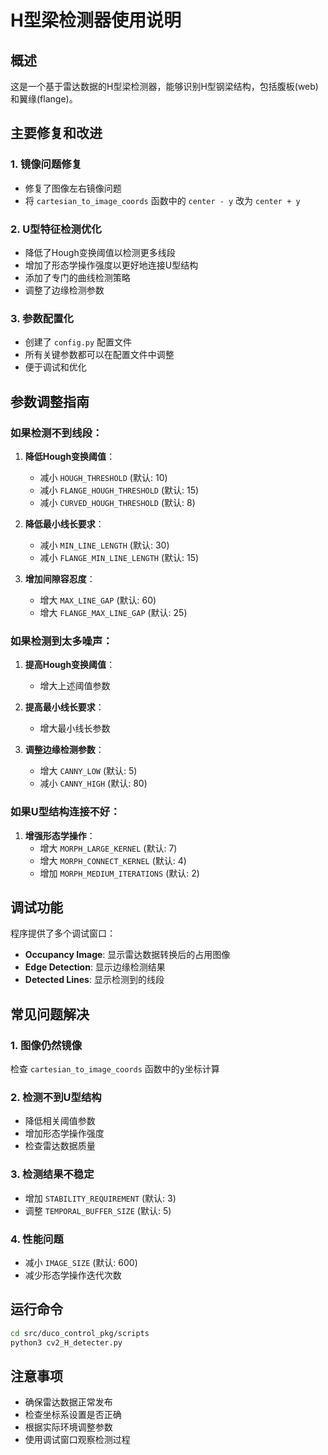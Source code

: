 # H型梁检测器使用说明

## 概述
这是一个基于雷达数据的H型梁检测器，能够识别H型钢梁结构，包括腹板(web)和翼缘(flange)。

## 主要修复和改进

### 1. 镜像问题修复
- 修复了图像左右镜像问题
- 将 `cartesian_to_image_coords` 函数中的 `center - y` 改为 `center + y`

### 2. U型特征检测优化
- 降低了Hough变换阈值以检测更多线段
- 增加了形态学操作强度以更好地连接U型结构
- 添加了专门的曲线检测策略
- 调整了边缘检测参数

### 3. 参数配置化
- 创建了 `config.py` 配置文件
- 所有关键参数都可以在配置文件中调整
- 便于调试和优化

## 参数调整指南

### 如果检测不到线段：
1. **降低Hough变换阈值**：
   - 减小 `HOUGH_THRESHOLD` (默认: 10)
   - 减小 `FLANGE_HOUGH_THRESHOLD` (默认: 15)
   - 减小 `CURVED_HOUGH_THRESHOLD` (默认: 8)

2. **降低最小线长要求**：
   - 减小 `MIN_LINE_LENGTH` (默认: 30)
   - 减小 `FLANGE_MIN_LINE_LENGTH` (默认: 15)

3. **增加间隙容忍度**：
   - 增大 `MAX_LINE_GAP` (默认: 60)
   - 增大 `FLANGE_MAX_LINE_GAP` (默认: 25)

### 如果检测到太多噪声：
1. **提高Hough变换阈值**：
   - 增大上述阈值参数

2. **提高最小线长要求**：
   - 增大最小线长参数

3. **调整边缘检测参数**：
   - 增大 `CANNY_LOW` (默认: 5)
   - 减小 `CANNY_HIGH` (默认: 80)

### 如果U型结构连接不好：
1. **增强形态学操作**：
   - 增大 `MORPH_LARGE_KERNEL` (默认: 7)
   - 增大 `MORPH_CONNECT_KERNEL` (默认: 4)
   - 增加 `MORPH_MEDIUM_ITERATIONS` (默认: 2)

## 调试功能

程序提供了多个调试窗口：
- **Occupancy Image**: 显示雷达数据转换后的占用图像
- **Edge Detection**: 显示边缘检测结果
- **Detected Lines**: 显示检测到的线段

## 常见问题解决

### 1. 图像仍然镜像
检查 `cartesian_to_image_coords` 函数中的y坐标计算

### 2. 检测不到U型结构
- 降低相关阈值参数
- 增加形态学操作强度
- 检查雷达数据质量

### 3. 检测结果不稳定
- 增加 `STABILITY_REQUIREMENT` (默认: 3)
- 调整 `TEMPORAL_BUFFER_SIZE` (默认: 5)

### 4. 性能问题
- 减小 `IMAGE_SIZE` (默认: 600)
- 减少形态学操作迭代次数

## 运行命令
```bash
cd src/duco_control_pkg/scripts
python3 cv2_H_detecter.py
```

## 注意事项
- 确保雷达数据正常发布
- 检查坐标系设置是否正确
- 根据实际环境调整参数
- 使用调试窗口观察检测过程
